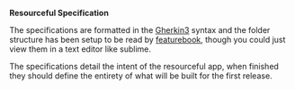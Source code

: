 **Resourceful Specification**

The specifications are formatted in the [Gherkin3](https://github.com/cucumber/gherkin3) syntax and the folder structure has been setup to be read by [featurebook](https://github.com/SOFTWARE-CLINIC/featurebook), though you could just view them in a text editor like sublime.

The specifications detail the intent of the resourceful app, when finished they should define the entirety of what will be built for the first release.
